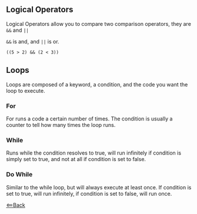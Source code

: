 ## Logical Operators

Logical Operators allow you to compare two comparison operators, they are ```&&``` and ```||```

```&&``` is and, and ```||``` is or.
```
((5 > 2) && (2 < 3))
```

## Loops
Loops are composed of a keyword, a condition, and the code you want the loop to execute.

### For
For runs a code a certain number of times. The condition is usually a counter to tell how many times the loop runs.

### While
Runs while the condition resolves to true, will run infinitely if condition is simply set to true, and not at all if condition is set to false.

### Do While
Similar to the while loop, but will always execute at least once. If condition is set to true, will run infinitely, if condition is set to false, will run once.


[<==Back](README.md)
